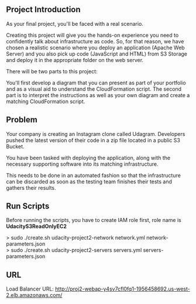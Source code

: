 <h2>Project Introduction</h2>

As your final project, you'll be faced with a real scenario.

Creating this project will give you the hands-on experience you need to confidently talk about infrastructure as code. So, for that reason, we have chosen a realistic scenario where you deploy an application (Apache Web Server) and you also pick up code (JavaScript and HTML) from S3 Storage and deploy it in the appropriate folder on the web server.

There will be two parts to this project:

You'll first develop a diagram that you can present as part of your portfolio and as a visual aid to understand the CloudFormation script.
The second part is to interpret the instructions as well as your own diagram and create a matching CloudFormation script.

<h2>Problem</h2>
Your company is creating an Instagram clone called Udagram. Developers pushed the latest version of their code in a zip file located in a public S3 Bucket.

You have been tasked with deploying the application, along with the necessary supporting software into its matching infrastructure.

This needs to be done in an automated fashion so that the infrastructure can be discarded as soon as the testing team finishes their tests and gathers their results.

<h2>Run Scripts</h2>
<p>Before running the scripts, you have to create IAM role first, role name is <b>UdacityS3ReadOnlyEC2</b>
</p>
> sudo ./create.sh udacity-project2-network  network.yml network-parameters.json
</br>
> sudo ./create.sh udacity-project2-servers servers.yml servers-parameters.json

<h2>URL</h2>
Load Balancer URL: <a target="_blank" href='http://proj2-webap-y4sv7cfl0fq1-1956458692.us-west-2.elb.amazonaws.com/'>http://proj2-webap-y4sv7cfl0fq1-1956458692.us-west-2.elb.amazonaws.com/</a>